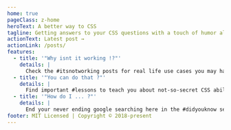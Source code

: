 ```yaml
---
home: true
pageClass: z-home
heroText: A better way to CSS
tagline: Getting answers to your CSS questions with a touch of humor along the way
actionText: Latest post →
actionLink: /posts/
features:
  - title: '"Why isnt it working !?"'
    details: |
      Check the #itsnotworking posts for real life use cases you may have run into yourself.
  - title: '"You can do that ?"'
    details: |
      Find important #lessons to teach you about not-so-secret CSS abilities.
  - title: '"How do I ... ?"'
    details: |
      End your never ending google searching here in the #didyouknow section !
footer: MIT Licensed | Copyright © 2018-present
---
```


<CssSnips />
<Follow />
